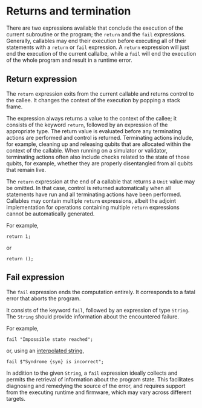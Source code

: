 # Returns and termination

There are two expressions available that conclude the execution of the current subroutine or the program; the `return` and the `fail` expressions. Generally, callables may end their execution before executing all of their statements with a `return` or `fail` expression. A `return` expression will just end the execution of the current callalbe, while a `fail` will end the execution of the whole program and result in a runtime error.

## Return expression

The `return` expression exits from the current callable and returns control to the callee. It changes the context of the execution by popping a stack frame.

The expression always returns a value to the context of the callee; it consists of the keyword `return`, followed by an expression of the appropriate type. The return value is evaluated before any terminating actions are performed and control is returned. Terminating actions include, for example, cleaning up and releasing qubits that are allocated within the context of the callable. When running on a simulator or validator, terminating actions often also include checks related to the state of those qubits, for example, whether they are properly disentangled from all qubits that remain live.

The `return` expression at the end of a callable that returns a `Unit` value may be omitted. In that case, control is returned automatically when all statements have run and all terminating actions have been performed. Callables may contain multiple `return` expressions, albeit the adjoint implementation for operations containing multiple `return` expressions cannot be automatically generated.

For example,

```qsharp
return 1;
```

or

```qsharp
return ();
```

## Fail expression

The `fail` expression ends the computation entirely. It corresponds to a fatal error that aborts the program.

It consists of the keyword `fail`, followed by an expression of type `String`.
The `String` should provide information about the encountered failure.

For example,

```qsharp
fail "Impossible state reached";
```

or, using an [interpolated string](xref:microsoft.quantum.qsharp.valueliterals#string-literals),

```qsharp
fail $"Syndrome {syn} is incorrect";
```

In addition to the given `String`,  a `fail` expression ideally collects and permits the retrieval of information about the program state. This facilitates diagnosing and remedying the source of the error, and requires support from the executing runtime and firmware, which may vary across different targets.


